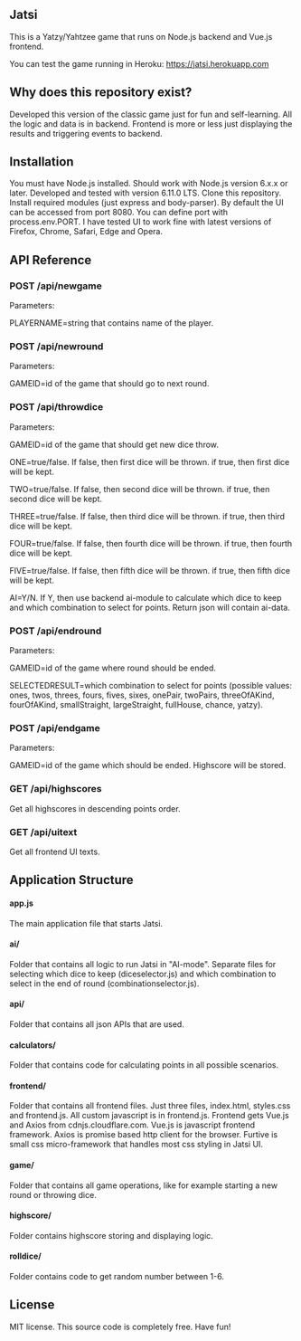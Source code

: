 ## Jatsi

This is a Yatzy/Yahtzee game that runs on Node.js backend and Vue.js frontend.

You can test the game running in Heroku:
https://jatsi.herokuapp.com

## Why does this repository exist?

Developed this version of the classic game just for fun and self-learning. All the logic and data is in backend. Frontend is more or less just displaying the results and triggering events to backend.

## Installation

You must have Node.js installed. Should work with Node.js version 6.x.x or later. Developed and tested with version 6.11.0 LTS. Clone this repository. Install required modules (just express and body-parser). By default the UI can be accessed from port 8080. You can define port with process.env.PORT. I have tested UI to work fine with latest versions of Firefox, Chrome, Safari, Edge and Opera.

## API Reference

### POST /api/newgame

Parameters:

PLAYERNAME=string that contains name of the player.

### POST /api/newround

Parameters:

GAMEID=id of the game that should go to next round.

### POST /api/throwdice

Parameters:

GAMEID=id of the game that should get new dice throw.

ONE=true/false. If false, then first dice will be thrown. if true, then first dice will be kept.

TWO=true/false. If false, then second dice will be thrown. if true, then second dice will be kept.

THREE=true/false. If false, then third dice will be thrown. if true, then third dice will be kept.

FOUR=true/false. If false, then fourth dice will be thrown. if true, then fourth dice will be kept.

FIVE=true/false. If false, then fifth dice will be thrown. if true, then fifth dice will be kept.

AI=Y/N. If Y, then use backend ai-module to calculate which dice to keep and which combination to select for points. Return json will contain ai-data.

### POST /api/endround

Parameters:

GAMEID=id of the game where round should be ended.

SELECTEDRESULT=which combination to select for points (possible values: ones, twos, threes, fours, fives, sixes, onePair, twoPairs, threeOfAKind, fourOfAKind, smallStraight, largeStraight, fullHouse, chance, yatzy).

### POST /api/endgame

Parameters:

GAMEID=id of the game which should be ended. Highscore will be stored.

### GET /api/highscores

Get all highscores in descending points order.

### GET /api/uitext

Get all frontend UI texts.

## Application Structure

#### app.js

The main application file that starts Jatsi.

#### ai/

Folder that contains all logic to run Jatsi in "AI-mode". Separate files for selecting which dice to keep (diceselector.js) and which combination to select in the end of round (combinationselector.js).

#### api/

Folder that contains all json APIs that are used.

#### calculators/

Folder that contains code for calculating points in all possible scenarios.

#### frontend/

Folder that contains all frontend files. Just three files, index.html, styles.css and frontend.js. All custom javascript is in frontend.js. Frontend gets Vue.js and Axios from cdnjs.cloudflare.com. Vue.js is javascript frontend framework. Axios is promise based http client for the browser. Furtive is small css micro-framework that handles most css styling in Jatsi UI.

#### game/

Folder that contains all game operations, like for example starting a new round or throwing dice.

#### highscore/

Folder contains highscore storing and displaying logic.

#### rolldice/

Folder contains code to get random number between 1-6.

## License

MIT license. This source code is completely free. Have fun!